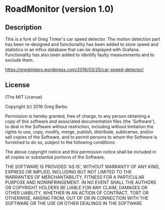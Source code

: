 # RoadMonitor (version 1.0)

## Description

This is a fork of Greg Tinker's car speed detector. The motion detection part has been re-designed and functionality has been added to store speed and statistics in an influx database that can be displayed with Grafana. Functionality has also been added to identify faulty measurements and to exclude them.

https://gregtinkers.wordpress.com/2016/03/25/car-speed-detector/

## License

(The MIT License)

Copyright (c) 2016 Greg Barbu

Permission is hereby granted, free of charge, to any person obtaining
a copy of this software and associated documentation files (the
'Software'), to deal in the Software without restriction, including
without limitation the rights to use, copy, modify, merge, publish,
distribute, sublicense, and/or sell copies of the Software, and to
permit persons to whom the Software is furnished to do so, subject to
the following conditions:

The above copyright notice and this permission notice shall be
included in all copies or substantial portions of the Software.

THE SOFTWARE IS PROVIDED 'AS IS', WITHOUT WARRANTY OF ANY KIND,
EXPRESS OR IMPLIED, INCLUDING BUT NOT LIMITED TO THE WARRANTIES OF
MERCHANTABILITY, FITNESS FOR A PARTICULAR PURPOSE AND NONINFRINGEMENT.
IN NO EVENT SHALL THE AUTHORS OR COPYRIGHT HOLDERS BE LIABLE FOR ANY
CLAIM, DAMAGES OR OTHER LIABILITY, WHETHER IN AN ACTION OF CONTRACT,
TORT OR OTHERWISE, ARISING FROM, OUT OF OR IN CONNECTION WITH THE
SOFTWARE OR THE USE OR OTHER DEALINGS IN THE SOFTWARE.
